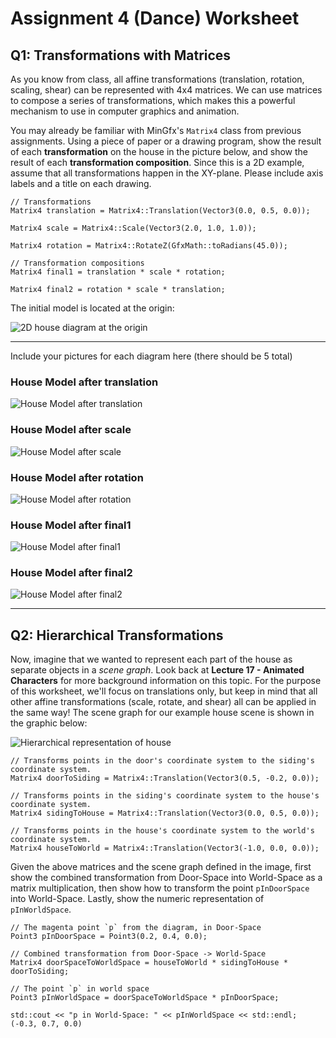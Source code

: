 # Assignment 4 (Dance) Worksheet

## Q1: Transformations with Matrices

As you know from class, all affine transformations (translation, rotation,
scaling, shear) can be represented with 4x4 matrices. We can use
matrices to compose a series of transformations, which makes this a powerful
mechanism to use in computer graphics and animation.

You may already be familiar with MinGfx's `Matrix4` class from previous
assignments. Using a piece of paper or a drawing program, show the result of
each **transformation** on the house in the picture below, and show
the result of each **transformation composition**. Since this is a 2D example,
assume that all transformations happen in the XY-plane. Please include axis
labels and a title on each drawing.

```
// Transformations
Matrix4 translation = Matrix4::Translation(Vector3(0.0, 0.5, 0.0));

Matrix4 scale = Matrix4::Scale(Vector3(2.0, 1.0, 1.0));

Matrix4 rotation = Matrix4::RotateZ(GfxMath::toRadians(45.0));
```

```
// Transformation compositions
Matrix4 final1 = translation * scale * rotation;

Matrix4 final2 = rotation * scale * translation;
```

The initial model is located at the origin:

![2D house diagram at the origin](./img/house.png)

--------------------------------------------------------------------------------

Include your pictures for each diagram here (there should be 5 total)

### House Model after translation

![House Model after translation](./img/translate.png)

### House Model after scale

![House Model after scale](./img/scale.png)

### House Model after rotation

![House Model after rotation](./img/rotate.png)

### House Model after final1

![House Model after final1](./img/final1.png)

### House Model after final2

![House Model after final2](./img/final2.png)

--------------------------------------------------------------------------------


## Q2: Hierarchical Transformations

Now, imagine that we wanted to represent each part of the house as separate
objects in a *scene graph*. Look back at **Lecture 17 - Animated Characters**
for more background information on this topic. For the purpose of this
worksheet, we'll focus on translations only, but keep in mind that all other
affine transformations (scale, rotate, and shear) all can be applied in the
same way! The scene graph for our example house scene is shown in the graphic
below:

![Hierarchical representation of house](./img/house_hierarchical.png)

```
// Transforms points in the door's coordinate system to the siding's coordinate system.
Matrix4 doorToSiding = Matrix4::Translation(Vector3(0.5, -0.2, 0.0));

// Transforms points in the siding's coordinate system to the house's coordinate system.
Matrix4 sidingToHouse = Matrix4::Translation(Vector3(0.0, 0.5, 0.0));

// Transforms points in the house's coordinate system to the world's coordinate system.
Matrix4 houseToWorld = Matrix4::Translation(Vector3(-1.0, 0.0, 0.0));
```

Given the above matrices and the scene graph defined in the image, first
show the combined transformation from Door-Space into World-Space as a matrix
multiplication, then show how to transform the point `pInDoorSpace` into
World-Space. Lastly, show the numeric representation of `pInWorldSpace`.

```
// The magenta point `p` from the diagram, in Door-Space
Point3 pInDoorSpace = Point3(0.2, 0.4, 0.0);

// Combined transformation from Door-Space -> World-Space
Matrix4 doorSpaceToWorldSpace = houseToWorld * sidingToHouse * doorToSiding;

// The point `p` in world space
Point3 pInWorldSpace = doorSpaceToWorldSpace * pInDoorSpace;

std::cout << "p in World-Space: " << pInWorldSpace << std::endl;
(-0.3, 0.7, 0.0)
```
